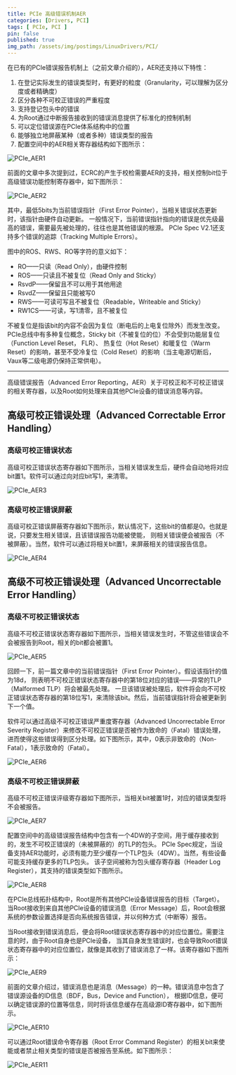 ```yaml
---
title: PCIe 高级错误机制AER
categories: [Drivers, PCI]
tags: [ PCIe, PCI ]
pin: false
published: true
img_path: /assets/img/postimgs/LinuxDrivers/PCI/
---
```



在已有的PCIe错误报告机制上（之前文章介绍的），AER还支持以下特性：
1. 在登记实际发生的错误类型时，有更好的粒度（Granularity，可以理解为区分度或者精确度）
2. 区分各种不可校正错误的严重程度
3. 支持登记包头中的错误
4. 为Root通过中断报告接收到的错误消息提供了标准化的控制机制
5. 可以定位错误源在PCIe体系结构中的位置
6. 能够独立地屏蔽某种（或者多种）错误类型的报告
7. 配置空间中的AER相关寄存器结构如下图所示：

![PCIe_AER1](PCIe_AER1.png)

前面的文章中多次提到过，ECRC的产生于校检需要AER的支持，相关控制bit位于高级错误功能控制寄存器中，如下图所示：

![PCIe_AER2](PCIe_AER2.png)

其中，最低5bits为当前错误指针（First Error Pointer），当相关错误状态更新时，该指针由硬件自动更新。
一般情况下，当前错误指针指向的错误是优先级最高的错误，需要最先被处理的，往往也是其他错误的根源。
PCIe Spec V2.1还支持多个错误的追踪（Tracking Multiple Errors）。

图中的ROS、RWS、RO等字符的意义如下：
* RO——只读（Read Only），由硬件控制
* ROS——只读且不被复位（Read Only and Sticky）
* RsvdP——保留且不可以用于其他用途
* RsvdZ——保留且只能被写0
* RWS——可读可写且不被复位（Readable，Writeable and Sticky）
* RW1CS——可读，写1清零，且不被复位

不被复位是指该bit的内容不会因为复位（断电后的上电复位除外）而发生改变。
PCIe总线中有多种复位概念，Sticky bit（不被复位的位）不会受到功能层复位（Function Level Reset， FLR）、
热复位（Hot Reset）和暖复位（Warm Reset）的影响，甚至不受冷复位（Cold Reset）的影响（当主电源切断后，Vaux等二级电源仍保持正常供电）。

---

高级错误报告（Advanced Error Reporting，AER）关于可校正和不可校正错误的相关寄存器，以及Root如何处理来自其他PCIe设备的错误消息等内容。

## 高级可校正错误处理（Advanced Correctable Error Handling）

###  高级可校正错误状态

高级可校正错误状态寄存器如下图所示，当相关错误发生后，硬件会自动地将对应bit置1。软件可以通过向对应bit写1，来清零。

![PCIe_AER3](PCIe_AER3.png)

### 高级可校正错误屏蔽

高级可校正错误屏蔽寄存器如下图所示，默认情况下，这些bit的值都是0。也就是说，只要发生相关错误，且该错误报告功能被使能，
则相关错误便会被报告（不被屏蔽）。当然，软件可以通过将相关bit置1，来屏蔽相关的错误报告信息。

![PCIe_AER4](PCIe_AER4.png)

## 高级不可校正错误处理（Advanced Uncorrectable Error Handling）

### 高级不可校正错误状态

高级不可校正错误状态寄存器如下图所示，当相关错误发生时，不管这些错误会不会被报告到Root，相关的bit都会被置1。

![PCIe_AER5](PCIe_AER5.png)

回顾一下，前一篇文章中的当前错误指针（First Error Pointer）。假设该指针的值为18d，
则表明不可校正错误状态寄存器中的第18位对应的错误——异常的TLP（Malformed TLP）将会被最先处理。
一旦该错误被处理后，软件将会向不可校正错误状态寄存器的第18位写1，来清除该bit。然后，当前错误指针将会被更新到下一个值。

软件可以通过高级不可校正错误严重度寄存器（Advanced Uncorrectable Error Severity Register）来修改不可校正错误是否被作为致命的（Fatal）错误处理，
进而使得这些错误得到区分处理。如下图所示，其中，0表示非致命的（Non-Fatal），1表示致命的（Fatal）。

![PCIe_AER6](PCIe_AER6.png)

### 高级不可校正错误屏蔽

高级不可校正错误评级寄存器如下图所示，当相关bit被置1时，对应的错误类型将不会被报告。

![PCIe_AER7](PCIe_AER7.png)

配置空间中的高级错误报告结构中包含有一个4DW的子空间，用于缓存接收到的，发生不可校正错误的（未被屏蔽的）的TLP的包头。
PCIe Spec规定，当设备支持AER功能时，必须有能力至少缓存一个TLP包头（4DW）。当然，有些设备可能支持缓存更多的TLP包头。
该子空间被称为包头缓存寄存器（Header Log Register），其支持的错误类型如下图所示。

![PCIe_AER8](PCIe_AER8.png)

在PCIe总线拓扑结构中，Root是所有其他PCIe设备错误报告的目标（Target）。
当Root接收到来自其他PCIe设备的错误消息（Error Message）后，Root会根据系统的参数设置选择是否向系统报告错误，并以何种方式（中断等）报告。

当Root接收到错误消息后，便会将Root错误状态寄存器中的对应位置位。需要注意的时，由于Root自身也是PCIe设备，
当其自身发生错误时，也会导致Root错误状态寄存器中的对应位置位，就像是其收到了错误消息了一样。该寄存器如下图所示：

![PCIe_AER9](PCIe_AER9.png)

前面的文章介绍过，错误消息也是消息（Message）的一种。错误消息中包含了错误源设备的ID信息（BDF，Bus，Device and Function），
根据ID信息，便可以确定错误源的位置等信息，同时将该信息缓存在高级源ID寄存器中，如下图所示。

![PCIe_AER10](PCIe_AER10.png)

可以通过Root错误命令寄存器（Root Error Command Register）的相关bit来使能或者禁止相关类型的错误是否被报告至系统。如下图所示：

![PCIe_AER11](PCIe_AER11.png)

